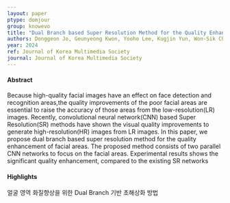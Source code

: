 ```yaml
---
layout: paper
ptype: domjour
group: knowevo
title: "Dual Branch based Super Resolution Method for the Quality Enhancement of Facial Areas"
authors: Donggeon Jo, Geunyeong Kwon, Yooho Lee, Kugjin Yun, Won-Sik Cheong, Dongsan Jun, Sejin Chun
year: 2024
ref: Journal of Korea Multimedia Society
journal: Journal of Korea Multimedia Society
---
```


<h4><span class="badge badge-info">Abstract</span></h4>
Because high-quality facial images have an effect on face detection and recognition areas,the quality improvements of the poor facial areas are essential to raise the accuracy of those areas from the low-resolution(LR) images. Recently, convolutional neural network(CNN) based Super Resolution(SR) methods have shown the visual quality improvements to generate high-resolution(HR) images from LR images. In this paper, we propose dual branch based super resolution method for the quality enhancement of facial areas. The proposed method consists of two parallel CNN networks to focus on the facial areas. Experimental results shows the significant quality enhancement, compared to the existing SR networks

<h4><span class="badge badge-info">Highlights</span></h4>

<div class="alert alert-warning" role="alert">
   얼굴 영역 화질향상을 위한 Dual Branch 기반 초해상화 방법
</div>

<!-- <h4><span class="badge badge-info">Accepted</span></h4> -->
